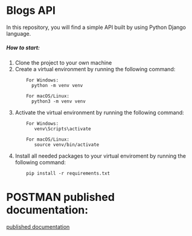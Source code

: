 # Blogs API

In this repository, you will find a simple API built by using Python Django language.

<h5> How to start:</h5>
<ol>
  <li>Clone the project to your own machine </li> 
  <li>Create a virtual environment by running the following command: </li> 

        For Windows:
          python -m venv venv

        For macOS/Linux:
          python3 -m venv venv


<li>Activate the virtual environment by running the following command:</li>

        For Windows:
           venv\Scripts\activate

        For macOS/Linux:
           source venv/bin/activate

<li>Install all needed packages to your virtual enviroment by running the following command:</li>

        pip install -r requirements.txt 

</ol> 

# POSTMAN published documentation:

   [published documentation](https://documenter.getpostman.com/view/27787866/2s93si2ABz)

